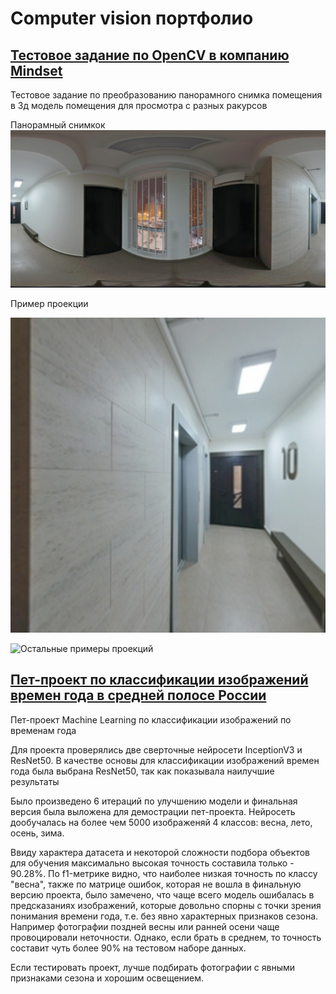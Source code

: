 # Computer vision портфолио

## [Тестовое задание по OpenCV в компанию Mindset](https://github.com/RoyalIvy/ml_portfolio/tree/master/opencv_test_room)

Тестовое задание по преобразованию панорамного снимка помещения в 3д модель помещения для просмотра с разных ракурсов

Панорамный снимкок 
![Панорама](/opencv_test_room/src/panorama.png?raw=true)

Пример проекции

![Проекция](https://github.com/RoyalIvy/ml_portfolio/blob/master/opencv_test_room/src/perspective_4.png)

![Остальные примеры проекций](https://github.com/RoyalIvy/ml_portfolio/tree/master/opencv_test_room/src)

## [Пет-проект по классификации изображений времен года в средней полосе России](https://github.com/RoyalIvy/ml_portfolio/tree/master/season_project)

Пет-проект Machine Learning по классификации изображений по временам года

Для проекта проверялись две сверточные нейросети InceptionV3 и ResNet50. В качестве основы для классификации изображений времен года была выбрана ResNet50, так как показывала наилучшие результаты

Было произведено 6 итераций по улучшению модели и финальная версия была выложена для демострации пет-проекта. Нейросеть дообучалась на более чем 5000 изображеняй 4 классов: весна, лето, осень, зима.

Ввиду характера датасета и некоторой сложности подбора объектов для обучения максимально высокая точность составила только - 90.28%. По f1-метрике видно, что наиболее низкая точность по классу "весна", также по матрице ошибок, которая не вошла в финальную версию проекта, было замечено, что чаще всего модель ошибалась в предсказаниях изображений, которые довольно спорны с точки зрения понимания времени года, т.е. без явно характерных признаков сезона. Например фотографии поздней весны или ранней осени чаще провоцировали неточности. Однако, если брать в среднем, то точность составит чуть более 90% на тестовом наборе данных.

Если тестировать проект, лучше подбирать фотографии с явными признаками сезона и хорошим освещением.
